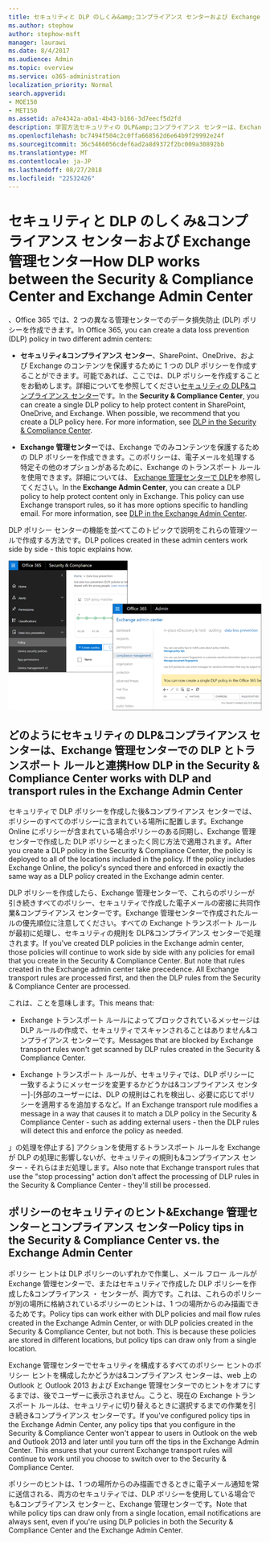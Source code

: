```yaml
---
title: セキュリティと DLP のしくみ&amp;コンプライアンス センターおよび Exchange 管理センター
ms.author: stephow
author: stephow-msft
manager: laurawi
ms.date: 8/4/2017
ms.audience: Admin
ms.topic: overview
ms.service: o365-administration
localization_priority: Normal
search.appverid:
- MOE150
- MET150
ms.assetid: a7e4342a-a0a1-4b43-b166-3d7eecf5d2fd
description: 学習方法セキュリティの DLP&amp;コンプライアンス センターは、Exchange 管理センターで DLP とトランスポートの規則で動作します。
ms.openlocfilehash: bc7494f504c2c0ffa668562d6e64b9f29992e24f
ms.sourcegitcommit: 36c5466056cdef6ad2a8d9372f2bc009a30892bb
ms.translationtype: MT
ms.contentlocale: ja-JP
ms.lasthandoff: 08/27/2018
ms.locfileid: "22532426"
---
```

# <a name="how-dlp-works-between-the-security-amp-compliance-center-and-exchange-admin-center"></a><span data-ttu-id="63786-103">セキュリティと DLP のしくみ&amp;コンプライアンス センターおよび Exchange 管理センター</span><span class="sxs-lookup"><span data-stu-id="63786-103">How DLP works between the Security &amp; Compliance Center and Exchange Admin Center</span></span>

<span data-ttu-id="63786-104">、Office 365 では、2 つの異なる管理センターでのデータ損失防止 (DLP) ポリシーを作成できます。</span><span class="sxs-lookup"><span data-stu-id="63786-104">In Office 365, you can create a data loss prevention (DLP) policy in two different admin centers:</span></span>
  
- <span data-ttu-id="63786-p101">**セキュリティ&amp;コンプライアンス センター**、SharePoint、OneDrive、および Exchange のコンテンツを保護するために 1 つの DLP ポリシーを作成することができます。可能であれば、ここでは、DLP ポリシーを作成することをお勧めします。詳細についてを参照してください[セキュリティの DLP&amp;コンプライアンス センター](data-loss-prevention-policies.md)です。</span><span class="sxs-lookup"><span data-stu-id="63786-p101">In the **Security &amp; Compliance Center**, you can create a single DLP policy to help protect content in SharePoint, OneDrive, and Exchange. When possible, we recommend that you create a DLP policy here. For more information, see [DLP in the Security &amp; Compliance Center](data-loss-prevention-policies.md).</span></span>
    
- <span data-ttu-id="63786-p102">**Exchange 管理センター**では、Exchange でのみコンテンツを保護するための DLP ポリシーを作成できます。このポリシーは、電子メールを処理する特定その他のオプションがあるために、Exchange のトランスポート ルールを使用できます。詳細については、 [Exchange 管理センターで DLP](https://go.microsoft.com/fwlink/?linkid=852311)を参照してください。</span><span class="sxs-lookup"><span data-stu-id="63786-p102">In the **Exchange Admin Center**, you can create a DLP policy to help protect content only in Exchange. This policy can use Exchange transport rules, so it has more options specific to handling email. For more information, see [DLP in the Exchange Admin Center](https://go.microsoft.com/fwlink/?linkid=852311).</span></span>
    
<span data-ttu-id="63786-111">DLP ポリシー センターの機能を並べてこのトピックで説明をこれらの管理ツールで作成する方法です。</span><span class="sxs-lookup"><span data-stu-id="63786-111">DLP polices created in these admin centers work side by side - this topic explains how.</span></span>
  
![セキュリティおよびコンプライアンス センターや Exchange 管理センターで DLP のページ](media/d3eaa7e7-3b16-457b-bd9c-26707f7b584f.png)
  
## <a name="how-dlp-in-the-security-amp-compliance-center-works-with-dlp-and-transport-rules-in-the-exchange-admin-center"></a><span data-ttu-id="63786-113">どのようにセキュリティの DLP&amp;コンプライアンス センターは、Exchange 管理センターでの DLP とトランスポート ルールと連携</span><span class="sxs-lookup"><span data-stu-id="63786-113">How DLP in the Security &amp; Compliance Center works with DLP and transport rules in the Exchange Admin Center</span></span>

<span data-ttu-id="63786-p103">セキュリティで DLP ポリシーを作成した後&amp;コンプライアンス センターでは、ポリシーのすべてのポリシーに含まれている場所に配置します。Exchange Online にポリシーが含まれている場合ポリシーのある同期し、Exchange 管理センターで作成した DLP ポリシーとまったく同じ方法で適用されます。</span><span class="sxs-lookup"><span data-stu-id="63786-p103">After you create a DLP policy in the Security &amp; Compliance Center, the policy is deployed to all of the locations included in the policy. If the policy includes Exchange Online, the policy's synced there and enforced in exactly the same way as a DLP policy created in the Exchange admin center.</span></span> 
  
<span data-ttu-id="63786-p104">DLP ポリシーを作成したら、Exchange 管理センターで、これらのポリシーが引き続きすべてのポリシー、セキュリティで作成した電子メールの密接に共同作業&amp;コンプライアンス センターです。Exchange 管理センターで作成されたルールの優先順位に注意してください。すべての Exchange トランスポート ルールが最初に処理し、セキュリティの規則を DLP&amp;コンプライアンス センターで処理されます。</span><span class="sxs-lookup"><span data-stu-id="63786-p104">If you've created DLP policies in the Exchange admin center, those policies will continue to work side by side with any policies for email that you create in the Security &amp; Compliance Center. But note that rules created in the Exchange admin center take precedence. All Exchange transport rules are processed first, and then the DLP rules from the Security &amp; Compliance Center are processed.</span></span>
  
<span data-ttu-id="63786-119">これは、ことを意味します。</span><span class="sxs-lookup"><span data-stu-id="63786-119">This means that:</span></span>
  
- <span data-ttu-id="63786-120">Exchange トランスポート ルールによってブロックされているメッセージは DLP ルールの作成で、セキュリティでスキャンされることはありません&amp;コンプライアンス センターです。</span><span class="sxs-lookup"><span data-stu-id="63786-120">Messages that are blocked by Exchange transport rules won't get scanned by DLP rules created in the Security &amp; Compliance Center.</span></span>
    
- <span data-ttu-id="63786-121">Exchange トランスポート ルールが、セキュリティでは、DLP ポリシーに一致するようにメッセージを変更するかどうかは&amp;コンプライアンス センター]-[外部のユーザーには、DLP の規則はこれを検出し、必要に応じてポリシーを適用するを追加するなど。</span><span class="sxs-lookup"><span data-stu-id="63786-121">If an Exchange transport rule modifies a message in a way that causes it to match a DLP policy in the Security &amp; Compliance Center - such as adding external users - then the DLP rules will detect this and enforce the policy as needed.</span></span>
    
<span data-ttu-id="63786-122">」の処理を停止する] アクションを使用するトランスポート ルールを Exchange が DLP の処理に影響しないが、セキュリティの規則も&amp;コンプライアンス センター - それらはまだ処理します。</span><span class="sxs-lookup"><span data-stu-id="63786-122">Also note that Exchange transport rules that use the "stop processing" action don't affect the processing of DLP rules in the Security &amp; Compliance Center - they'll still be processed.</span></span>
  
## <a name="policy-tips-in-the-security-amp-compliance-center-vs-the-exchange-admin-center"></a><span data-ttu-id="63786-123">ポリシーのセキュリティのヒント&amp;Exchange 管理センターとコンプライアンス センター</span><span class="sxs-lookup"><span data-stu-id="63786-123">Policy tips in the Security &amp; Compliance Center vs. the Exchange Admin Center</span></span>

<span data-ttu-id="63786-p105">ポリシー ヒントは DLP ポリシーのいずれかで作業し、メール フロー ルールが Exchange 管理センターで、またはセキュリティで作成した DLP ポリシーを作成した&amp;コンプライアンス ・ センターが、両方です。これは、これらのポリシーが別の場所に格納されているポリシーのヒントは、1 つの場所からのみ描画できるためです。</span><span class="sxs-lookup"><span data-stu-id="63786-p105">Policy tips can work either with DLP policies and mail flow rules created in the Exchange Admin Center, or with DLP policies created in the Security &amp; Compliance Center, but not both. This is because these policies are stored in different locations, but policy tips can draw only from a single location.</span></span>
  
<span data-ttu-id="63786-p106">Exchange 管理センターでセキュリティを構成するすべてのポリシー ヒントのポリシー ヒントを構成したかどうかは&amp;コンプライアンス センターは、web 上の Outlook と Outlook 2013 および Exchange 管理センターでのヒントをオフにするまでは、後でユーザーに表示されません。こうと、現在の Exchange トランスポート ルールは、セキュリティに切り替えるときに選択するまでの作業を引き続き&amp;コンプライアンス センターです。</span><span class="sxs-lookup"><span data-stu-id="63786-p106">If you've configured policy tips in the Exchange Admin Center, any policy tips that you configure in the Security &amp; Compliance Center won't appear to users in Outlook on the web and Outlook 2013 and later until you turn off the tips in the Exchange Admin Center. This ensures that your current Exchange transport rules will continue to work until you choose to switch over to the Security &amp; Compliance Center.</span></span>
  
<span data-ttu-id="63786-128">ポリシーのヒントは、1 つの場所からのみ描画できるときに電子メール通知を常に送信される、両方のセキュリティでは、DLP ポリシーを使用している場合でも&amp;コンプライアンス センターと、Exchange 管理センターです。</span><span class="sxs-lookup"><span data-stu-id="63786-128">Note that while policy tips can draw only from a single location, email notifications are always sent, even if you're using DLP policies in both the Security &amp; Compliance Center and the Exchange Admin Center.</span></span>
  


